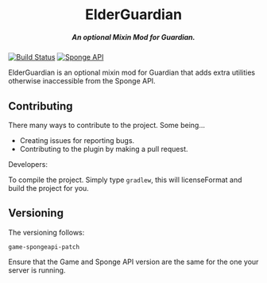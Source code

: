 <h1 align="center">ElderGuardian</h1>
<h5 align="center">An optional Mixin Mod for Guardian.</h5>

[![Build Status](https://travis-ci.org/ichorpowered/elderguardian.svg?branch=master)](https://travis-ci.org/ichorpowered/elderguardian) [![Sponge API](https://img.shields.io/badge/sponge--api-7.0.0-red.svg)](https://github.com/SpongePowered/SpongeAPI)

ElderGuardian is an optional mixin mod for Guardian that adds extra utilities otherwise inaccessible from the Sponge API.

## Contributing

There many ways to contribute to the project. Some being...

- Creating issues for reporting bugs.
- Contributing to the plugin by making a pull request.

Developers:

To compile the project. Simply type `gradlew`, this will licenseFormat and build the project
for you.

## Versioning

The versioning follows:

`game-spongeapi-patch`

Ensure that the Game and Sponge API version are the same for the one your server is running.


